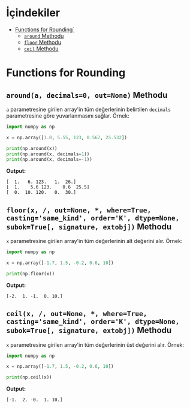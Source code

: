 # İçindekiler

- [Functions for Rounding`](#1)
  - [`around` Methodu](#1.1)
  - [`floor` Methodu](#1.2)
  - [`ceil` Methodu](#1.3)


<h1 id="1">Functions for Rounding</h1>

<h2 id="1.1"><code>around(a, decimals=0, out=None)</code> Methodu</h2>

`a` parametresine girilen array'in tüm değerlerinin belirtilen `decimals` parametresine göre yuvarlanmasını sağlar. Örnek:
```py
import numpy as np

x = np.array([1.0, 5.55, 123, 0.567, 25.532])

print(np.around(x))
print(np.around(x, decimals=1))
print(np.around(x, decimals=-1))
```
**Output:**
```
[  1.   6. 123.   1.  26.]
[  1.    5.6 123.    0.6  25.5]
[  0.  10. 120.   0.  30.]
```

<h2 id="1.2"><code>floor(x, /, out=None, *, where=True, casting='same_kind', order='K', dtype=None, subok=True[, signature, extobj])</code> Methodu</h2>

`x` parametresine girilen array'in tüm değerlerinin alt değerini alır. Örnek:
```py
import numpy as np

x = np.array([-1.7, 1.5, -0.2, 0.6, 10])

print(np.floor(x))
```
**Output:**
```
[-2.  1. -1.  0. 10.]
```

<h2 id="1.3"><code>ceil(x, /, out=None, *, where=True, casting='same_kind', order='K', dtype=None, subok=True[, signature, extobj])</code> Methodu</h2>

`x` parametresine girilen array'in tüm değerlerinin üst değerini alır. Örnek:
```py
import numpy as np

x = np.array([-1.7, 1.5, -0.2, 0.6, 10])

print(np.ceil(x))
```
**Output:**
```
[-1.  2. -0.  1. 10.]
```